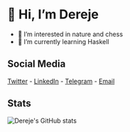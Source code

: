 # 👋 Hi, I’m Dereje
- 👀 I’m interested in nature and chess
- 🌱 I’m currently learning Haskell

## Social Media
[Twitter](https://twitter.com/dereje766)  -  [LinkedIn](https://linkedin.com/in/dereje7)  -  [Telegram](https://t.me/dereje7) - [Email](mailto:ddesta777@gmail.com)

## Stats
![Dereje's GitHub stats](https://github-readme-stats.vercel.app/api?username=dere7&show_icons=true&theme=radical)

<!---
dere7/dere7 is a ✨ special ✨ repository because its `README.md` (this file) appears on your GitHub profile.
You can click the Preview link to take a look at your changes.
--->
